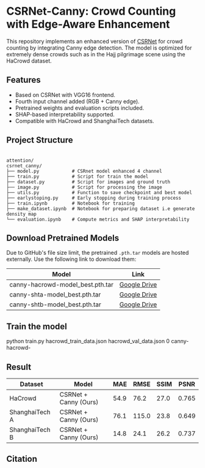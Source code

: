 # CSRNet-Canny: Crowd Counting with Edge-Aware Enhancement

This repository implements an enhanced version of [CSRNet](https://doi.org/10.1109/CVPR.2018.00120) for crowd counting by integrating Canny edge detection. The model is optimized for extremely dense crowds such as in the Hajj pilgrimage scene using the HaCrowd dataset.

## Features
- Based on CSRNet with VGG16 frontend.
- Fourth input channel added (RGB + Canny edge).
- Pretrained weights and evaluation scripts included.
- SHAP-based interpretability supported.
- Compatible with HaCrowd and ShanghaiTech datasets.


## Project Structure
<pre> <code>
attention/
csrnet_canny/
├── model.py            # CSRnet model enhanced 4 channel
├── train.py            # Script for train the model
├── dataset.py          # Script for images and ground truth
├── image.py            # Script for processing the image
├── utils.py            # Function to save checkpoint and best model
├── earlystoping.py     # Early stopping during training process
├── train.ipynb         # Notebook for training
├── make_dataset.ipynb  # Notebook for preparing dataset i.e generate density map
└── evaluation.ipynb    # Compute metrics and SHAP interpretability
</code></pre>

## Download Pretrained Models

Due to GitHub's file size limit, the pretrained `.pth.tar` models are hosted externally. Use the following link to download them:

| Model                             | Link                                                                       |
| --------------------------------- | -------------------------------------------------------------------------- |
| canny-hacrowd-model\_best.pth.tar | [Google Drive](https://drive.google.com/file/d/1w5aryyir8ze23MEL9OYdG6Oj1KNht3Cp/view?usp=sharing) |
| canny-shta-model\_best.pth.tar    | [Google Drive](https://drive.google.com/file/d/1baR0KFwNEfi44WG6J6hvOqkVxmGRcRID/view?usp=sharing) |
| canny-shtb-model\_best.pth.tar    | [Google Drive](https://drive.google.com/file/d/1hwEYDgmpVsJlq7AGPZu2yPgg2OfvZHqJ/view?usp=sharing) |


## Train the model
python train.py hacrowd_train_data.json hacrowd_val_data.json 0 canny-hacrowd-

## Result
| Dataset        | Model                 | MAE  | RMSE  | SSIM | PSNR  |
| -------------- | --------------------- | ---- | ----- | ---- | ----- |
| HaCrowd        | CSRNet + Canny (Ours) | 54.9 | 76.2  | 27.0 | 0.765 |
| ShanghaiTech A | CSRNet + Canny (Ours) | 76.1 | 115.0 | 23.8 | 0.649 |
| ShanghaiTech B | CSRNet + Canny (Ours) | 14.8 | 24.1  | 26.2 | 0.737 |

## Citation